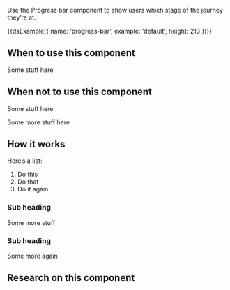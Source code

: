 Use the Progress bar component to show users which stage of the journey they’re at. 

{{dsExample({
  name: 'progress-bar',
  example: 'default',
  height: 213
})}}

## When to use this component

Some stuff here

## When not to use this component

Some stuff here

Some more stuff here

## How it works

Here’s a list:

1. Do this
2. Do that
3. Do it again

### Sub heading

Some more stuff

### Sub heading

Some more again

## Research on this component